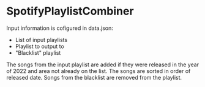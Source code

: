 # SpotifyPlaylistCombiner
Input information is cofigured in data.json:
  - List of input playlists
  - Playlist to output to
  - "Blacklist" playlist

The songs from the input playlist are added if they were released in the year of 2022 and area not already on the list. 
The songs are sorted in order of released date.
Songs from the blacklist are removed from the playlist.

